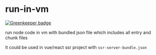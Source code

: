 # run-in-vm

[![Greenkeeper badge](https://badges.greenkeeper.io/JounQin/run-in-vm.svg)](https://greenkeeper.io/)

run node code in vm with bundled json file which includes all entry and chunk files

It could be used in vue/react ssr project with `ssr-server-bundle.json`

